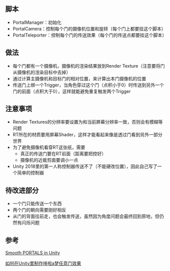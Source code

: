 ## 脚本

* PortalManager：初始化
* PortalCamera：控制每个门的摄像机位置和旋转（每个门上都要挂这个脚本）
* PortalTeleporter：控制每个门的传送效果（每个门的传送点都要挂这个脚本）



## 做法

* 每个门都有一个摄像机，摄像机的渲染结果放到Render Texture（注意要将门从摄像机的渲染目标中去掉）
* 通过计算主摄像机和目标门的相对位置，来计算出本门摄像机的位置
* 传送门上绑一个Trigger，当角色穿过这个门（点积小于0）时传送到另外一个门的前面（点积大于0），这样就能避免重复触发两个Trigger



## 注意事项

* Render Textures的分辨率要设置为和当前屏幕分辨率一致，否则会有模糊等问题
* RT所在的材质要用屏幕Shader，这样才能看起来像是透过门看到另外一部分世界
* 为了避免摄像机看穿RT这张纸，需要
  * 真正的传送门要在RT前面（距离要把控好）
  * 摄像机的近裁剪面要调小一点
* Unity 2018里的第一人称控制器传送不了（不能硬改位置），因此自己写了一个简单的控制器



## 待改进部分

* 一个门只能传送一个东西
* 两个门的朝向需要刚好相反
* 从门的背面往前走，也会触发传送，虽然因为角度问题会最终回到原地，但仍然有闪烁问题



## 参考

[Smooth PORTALS in Unity](https://www.youtube.com/watch?v=cuQao3hEKfs)

[如何在Unity里制作哆啦a梦任意门效果](https://www.bilibili.com/video/av45314450)

